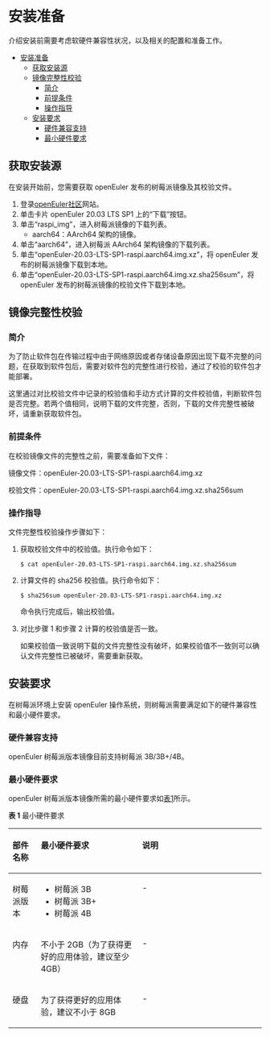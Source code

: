 # 安装准备

介绍安装前需要考虑软硬件兼容性状况，以及相关的配置和准备工作。
<!-- TOC -->

- [安装准备](#安装准备)
    - [获取安装源](#获取安装源)
    - [镜像完整性校验](#镜像完整性校验)
        - [简介](#简介)
        - [前提条件](#前提条件)
        - [操作指导](#操作指导)
    - [安装要求](#安装要求)
        - [硬件兼容支持](#硬件兼容支持)
        - [最小硬件要求](#最小硬件要求)

<!-- /TOC -->

## 获取安装源

在安装开始前，您需要获取 openEuler 发布的树莓派镜像及其校验文件。

1.  登录[openEuler社区](https://openeuler.org/zh/download/)网站。
2.  单击卡片 openEuler 20.03 LTS SP1 上的“下载”按钮。
3.  单击“raspi_img”，进入树莓派镜像的下载列表。
    -   aarch64：AArch64 架构的镜像。
4.  单击“aarch64”，进入树莓派 AArch64 架构镜像的下载列表。
5.  单击“openEuler-20.03-LTS-SP1-raspi.aarch64.img.xz”，将 openEuler 发布的树莓派镜像下载到本地。
6.  单击“openEuler-20.03-LTS-SP1-raspi.aarch64.img.xz.sha256sum”，将 openEuler 发布的树莓派镜像的校验文件下载到本地。

## 镜像完整性校验

### 简介

为了防止软件包在传输过程中由于网络原因或者存储设备原因出现下载不完整的问题，在获取到软件包后，需要对软件包的完整性进行校验，通过了校验的软件包才能部署。

这里通过对比校验文件中记录的校验值和手动方式计算的文件校验值，判断软件包是否完整。若两个值相同，说明下载的文件完整，否则，下载的文件完整性被破坏，请重新获取软件包。

### 前提条件

在校验镜像文件的完整性之前，需要准备如下文件：

镜像文件：openEuler-20.03-LTS-SP1-raspi.aarch64.img.xz

校验文件：openEuler-20.03-LTS-SP1-raspi.aarch64.img.xz.sha256sum

### 操作指导

文件完整性校验操作步骤如下：

1.  获取校验文件中的校验值。执行命令如下：

    ```
    $ cat openEuler-20.03-LTS-SP1-raspi.aarch64.img.xz.sha256sum
    ```

2.  计算文件的 sha256 校验值。执行命令如下：

    ```
    $ sha256sum openEuler-20.03-LTS-SP1-raspi.aarch64.img.xz
    ```
    
    命令执行完成后，输出校验值。

3.  对比步骤 1 和步骤 2 计算的校验值是否一致。

    如果校验值一致说明下载的文件完整性没有破坏，如果校验值不一致则可以确认文件完整性已被破坏，需要重新获取。

## 安装要求

在树莓派环境上安装 openEuler 操作系统，则树莓派需要满足如下的硬件兼容性和最小硬件要求。

### 硬件兼容支持

openEuler 树莓派版本镜像目前支持树莓派 3B/3B+/4B。

### 最小硬件要求

openEuler 树莓派版本镜像所需的最小硬件要求如[表1](#tff48b99c9bf24b84bb602c53229e2542)所示。

**表 1**  最小硬件要求

<a name="tff48b99c9bf24b84bb602c53229e2542"></a>

<table><thead align="left"><tr id="r36f08b63edea4973a8228200caa2a50b"><th class="cellrowborder" valign="top" width="11.19111911191119%" id="mcps1.2.4.1.1"><p id="aef3575d97cdf4dcfb65f8d0c8d2d4a76"><a name="aef3575d97cdf4dcfb65f8d0c8d2d4a76"></a><a name="aef3575d97cdf4dcfb65f8d0c8d2d4a76"></a><strong id="abf63bde6a66a4ce5b21d81948fcafe36"><a name="abf63bde6a66a4ce5b21d81948fcafe36"></a><a name="abf63bde6a66a4ce5b21d81948fcafe36"></a>部件名称</strong></p>
</th>
<th class="cellrowborder" valign="top" width="40.06400640064006%" id="mcps1.2.4.1.2"><p id="a919d3bb266c8432fb33c51fa8f3a4fc3"><a name="a919d3bb266c8432fb33c51fa8f3a4fc3"></a><a name="a919d3bb266c8432fb33c51fa8f3a4fc3"></a><strong id="a9386cf027c1e47d99651159bb62130e7"><a name="a9386cf027c1e47d99651159bb62130e7"></a><a name="a9386cf027c1e47d99651159bb62130e7"></a>最小硬件要求</strong></p>
</th>
<th class="cellrowborder" valign="top" width="48.74487448744874%" id="mcps1.2.4.1.3"><p id="a3ac7cf4867974c4990ee6deab716db5f"><a name="a3ac7cf4867974c4990ee6deab716db5f"></a><a name="a3ac7cf4867974c4990ee6deab716db5f"></a><strong id="a0206841e981640cf833dc2556a7def50"><a name="a0206841e981640cf833dc2556a7def50"></a><a name="a0206841e981640cf833dc2556a7def50"></a>说明</strong></p>
</th>
</tr>
</thead>
<tbody>
<tr id="ra68eff5c33a84bb2be6672a48a643d26"><td class="cellrowborder" valign="top" width="11.19111911191119%" headers="mcps1.2.4.1.1 "><p id="ac0a50d2069ab444cafff180647772df4"><a name="ac0a50d2069ab444cafff180647772df4"></a><a name="ac0a50d2069ab444cafff180647772df4"></a>树莓派版本</p>
</td>
<td class="cellrowborder" valign="top" width="40.06400640064006%" headers="mcps1.2.4.1.2 "><a name="ul97131912175915"></a><a name="ul97131912175915"></a><ul id="ul97131912175915"><li>树莓派 3B</li><li>树莓派 3B+</li><li>树莓派 4B</li></ul>
</td>
<td class="cellrowborder" valign="top" width="48.74487448744874%" headers="mcps1.2.4.1.3 "><p id="a2601e9eece5f4c7bb02881c9ac647a61"><a name="a2601e9eece5f4c7bb02881c9ac647a61"></a><a name="a2601e9eece5f4c7bb02881c9ac647a61"></a>-</p>
</td>
</tr>
<tr id="rf2a5d43b74894a0882b7c17bdfeb697f"><td class="cellrowborder" valign="top" width="11.19111911191119%" headers="mcps1.2.4.1.1 "><p id="ad00611ec129a41a9841fb579eece7804"><a name="ad00611ec129a41a9841fb579eece7804"></a><a name="ad00611ec129a41a9841fb579eece7804"></a>内存</p>
</td>
<td class="cellrowborder" valign="top" width="40.06400640064006%" headers="mcps1.2.4.1.2 "><p id="a94efe642b8694e5a85747e123b951efc"><a name="a94efe642b8694e5a85747e123b951efc"></a><a name="a94efe642b8694e5a85747e123b951efc"></a>不小于 2GB（为了获得更好的应用体验，建议至少 4GB）</p>
</td>
<td class="cellrowborder" valign="top" width="48.74487448744874%" headers="mcps1.2.4.1.3 "><p id="abfb44d28dca741f68df94e4e276d2410"><a name="abfb44d28dca741f68df94e4e276d2410"></a><a name="abfb44d28dca741f68df94e4e276d2410"></a>-</p>
</td>
</tr>
<tr id="rd2c1ebd93ea64e85a5f3fc88dc5ba456"><td class="cellrowborder" valign="top" width="11.19111911191119%" headers="mcps1.2.4.1.1 "><p id="afd36954546334c1681b5a391bbc386ae"><a name="afd36954546334c1681b5a391bbc386ae"></a><a name="afd36954546334c1681b5a391bbc386ae"></a>硬盘</p>
</td>
<td class="cellrowborder" valign="top" width="40.06400640064006%" headers="mcps1.2.4.1.2 "><p id="p1224172312719"><a name="p1224172312719"></a><a name="p1224172312719"></a>为了获得更好的应用体验，建议不小于 8GB</p>
</td>
<td class="cellrowborder" valign="top" width="48.74487448744874%" headers="mcps1.2.4.1.3 "><p id="acc0affdd82e34f32966171e21855ef40"><a name="acc0affdd82e34f32966171e21855ef40"></a><a name="acc0affdd82e34f32966171e21855ef40"></a>-</p>
</td>
</tr>
</tbody>
</table>
